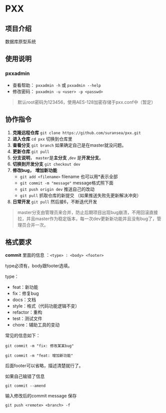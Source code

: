 # PXX

## 项目介绍

数据库原型系统

## 使用说明

### pxxadmin

* 查看帮助： `pxxadmin -h` 或 `pxxadmin --help`
* 修改密码： `pxxadmin -u <user> -p <passwd>`
> 默认root密码为123456，使用AES-128加密存储于pxx.conf中（暂定）

## 协作指令

1. **克隆远程仓库** `git clone https://github.com/suransea/pxx.git`
2. **进入仓库** `cd pxx` 切换到仓库里
3. **查看分支** `git branch`  如果确定自己是在master就没问题。
4. **更新仓库** `git pull`
5. **分支说明**， `master`是**主分支** ,`dev` 是**开发分支**。
6. **切换到开发分支** `git checkout dev`
7. **修改bug，** **增加新功能**  
   * `git add <filename>`  filename 也可以用*表示全部
   * `git commit -m "message"` message格式照下面
   * `git push origin dev` 推送自己的改动
   * `git pull` 抓取仓库的新提交 （如果推送失败先更新解决冲突）
8. **日常开发** `git pull` 然后接6，不断迭代开发

> master分支由管理员来合并，防止后期项目出现bug崩溃，不用回滚直接拉，并且master作为稳定版本，每一次dev更新新功能并且没有bug了，管理员合并一次。

## 格式要求

**commit** 里面的信息 ：`<type> : <body> <footer>`

type必须有，body跟footer选填。

type：

* feat：新功能
* fix：修复bug
* docs：文档
* style：格式（代码功能逻辑不变）
* refactor：重构
* test：测试文件
* chore：辅助工具的变动

常见的信息如下：

```shell
git commit -m "fix: 修改某某bug"

git commit -m "feat: 增加新功能"
```

后面footer可以省略，描述清楚就行了。

如果自己输错了信息

`git commit --amend`

输入修改后的commit message 保存

`git push <remote> <branch> -f`
